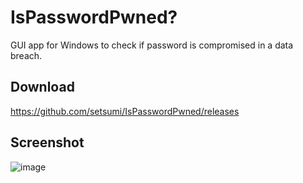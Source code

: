 # IsPasswordPwned?

GUI app for Windows to check if password is compromised in a data breach.

## Download

https://github.com/setsumi/IsPasswordPwned/releases

## Screenshot

![image](https://github.com/setsumi/IsPasswordPwned/assets/5970554/6e19ad34-4bf9-4524-9b55-096ca3efa8c3)
